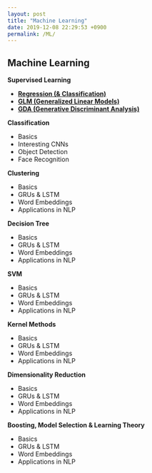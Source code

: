 ```yaml
---
layout: post
title: "Machine Learning"
date: 2019-12-08 22:29:53 +0900
permalink: /ML/
---
```


## Machine Learning

**Supervised Learning**

- **<a></a>[Regression (& Classification)](/ML/Regression/)**  
- **<a></a>[GLM (Generalized Linear Models)](/ML/GLM/)**
- **<a></a>[GDA (Generative Discriminant Analysis)](/ML/GDA/)**

**Classification**

- Basics
- Interesting CNNs
- Object Detection
- Face Recognition

**Clustering**

- Basics
- GRUs & LSTM
- Word Embeddings
- Applications in NLP

**Decision Tree**

- Basics
- GRUs & LSTM
- Word Embeddings
- Applications in NLP

**SVM**

- Basics
- GRUs & LSTM
- Word Embeddings
- Applications in NLP

**Kernel Methods**

- Basics
- GRUs & LSTM
- Word Embeddings
- Applications in NLP

**Dimensionality Reduction**

- Basics
- GRUs & LSTM
- Word Embeddings
- Applications in NLP

**Boosting, Model Selection & Learning Theory**

- Basics
- GRUs & LSTM
- Word Embeddings
- Applications in NLP